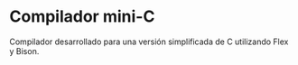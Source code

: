 # Compilador mini-C
 Compilador desarrollado para una versión simplificada de C utilizando Flex y Bison.

